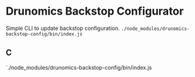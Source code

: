 # Drunomics Backstop Configurator

Simple CLI to update backstop configuration.
`
./node_modules/drunomics-backstop-config/bin/index.js 
`

## C
`./node_modules/drunomics-backstop-config/bin/index.js 